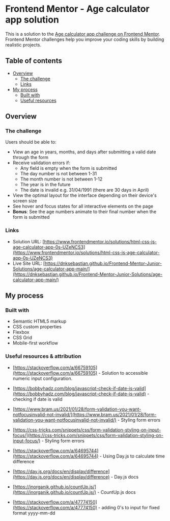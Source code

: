 # Frontend Mentor - Age calculator app solution

This is a solution to the [Age calculator app challenge on Frontend Mentor](https://www.frontendmentor.io/challenges/age-calculator-app-dF9DFFpj-Q). Frontend Mentor challenges help you improve your coding skills by building realistic projects. 

## Table of contents

- [Overview](#overview)
  - [The challenge](#the-challenge)
  - [Links](#links)
- [My process](#my-process)
  - [Built with](#built-with)
  - [Useful resources](#useful-resources)


## Overview

### The challenge

Users should be able to:

- View an age in years, months, and days after submitting a valid date through the form
- Receive validation errors if:
  - Any field is empty when the form is submitted
  - The day number is not between 1-31
  - The month number is not between 1-12
  - The year is in the future
  - The date is invalid e.g. 31/04/1991 (there are 30 days in April)
- View the optimal layout for the interface depending on their device's screen size
- See hover and focus states for all interactive elements on the page
- **Bonus**: See the age numbers animate to their final number when the form is submitted

### Links

- Solution URL: [https://www.frontendmentor.io/solutions/html-css-js-age-calculator-app-0s-UZeNCS3](https://www.frontendmentor.io/solutions/html-css-js-age-calculator-app-0s-UZeNCS3)
- Live Site URL: [https://dnksebastian.github.io/Frontend-Mentor-Junior-Solutions/age-calculator-app-main/](https://dnksebastian.github.io/Frontend-Mentor-Junior-Solutions/age-calculator-app-main/)

## My process

### Built with

- Semantic HTML5 markup
- CSS custom properties
- Flexbox
- CSS Grid
- Mobile-first workflow

### Useful resources & attribution

- [https://stackoverflow.com/a/66759105](https://stackoverflow.com/a/66759105) - Solution to accessible numeric input configuration.

- [https://bobbyhadz.com/blog/javascript-check-if-date-is-valid](https://bobbyhadz.com/blog/javascript-check-if-date-is-valid) - checking if date is valid

- [https://www.bram.us/2021/01/28/form-validation-you-want-notfocusinvalid-not-invalid/](https://www.bram.us/2021/01/28/form-validation-you-want-notfocusinvalid-not-invalid/) - Styling form errors

- [https://css-tricks.com/snippets/css/form-validation-styling-on-input-focus/](https://css-tricks.com/snippets/css/form-validation-styling-on-input-focus/) - Styling form errors

- [https://stackoverflow.com/a/64695744](https://stackoverflow.com/a/64695744) - Using Day.js to calculate time difference

- [https://day.js.org/docs/en/display/difference](https://day.js.org/docs/en/display/difference) - Day.js docs

- [https://inorganik.github.io/countUp.js/](https://inorganik.github.io/countUp.js/) - CountUp.js docs

- [https://stackoverflow.com/a/47774150](https://stackoverflow.com/a/47774150) - adding 0's to input for fixed format yyyy-mm-dd




